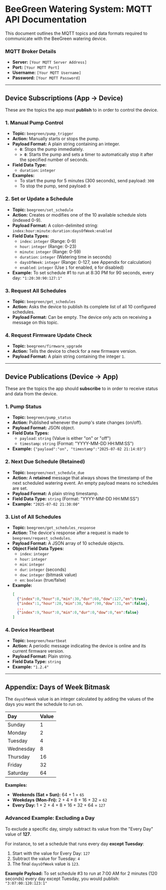 # BeeGreen Watering System: MQTT API Documentation

This document outlines the MQTT topics and data formats required to communicate with the BeeGreen watering device.

### MQTT Broker Details
* **Server:** `[Your MQTT Server Address]`
* **Port:** `[Your MQTT Port]`
* **Username:** `[Your MQTT Username]`
* **Password:** `[Your MQTT Password]`

---
## Device Subscriptions (App → Device)
These are the topics the app must **publish** to in order to control the device.

### 1. Manual Pump Control
* **Topic:** `beegreen/pump_trigger`
* **Action:** Manually starts or stops the pump.
* **Payload Format:** A plain string containing an integer.
    * **`0`**: Stops the pump immediately.
    * **`> 0`**: Starts the pump and sets a timer to automatically stop it after the specified number of seconds.
* **Field Data Type:**
    * `duration`: `integer`
* **Examples:**
    * To start the pump for 5 minutes (300 seconds), send payload: `300`
    * To stop the pump, send payload: `0`

### 2. Set or Update a Schedule
* **Topic:** `beegreen/set_schedule`
* **Action:** Creates or modifies one of the 10 available schedule slots (indexed 0-9).
* **Payload Format:** A colon-delimited string: `index:hour:minute:duration:daysOfWeek:enabled`
* **Field Data Types:**
    * `index`: `integer` (Range: 0-9)
    * `hour`: `integer` (Range: 0-23)
    * `minute`: `integer` (Range: 0-59)
    * `duration`: `integer` (Watering time in seconds)
    * `daysOfWeek`: `integer` (Range: 0-127, see Appendix for calculation)
    * `enabled`: `integer` (Use `1` for enabled, `0` for disabled)
* **Example:** To set schedule #1 to run at 8:30 PM for 90 seconds, every day: `"1:20:30:90:127:1"`

### 3. Request All Schedules
* **Topic:** `beegreen/get_schedules`
* **Action:** Asks the device to publish its complete list of all 10 configured schedules.
* **Payload Format:** Can be empty. The device only acts on receiving a message on this topic.

### 4. Request Firmware Update Check
* **Topic:** `beegreen/firmware_upgrade`
* **Action:** Tells the device to check for a new firmware version.
* **Payload Format:** A plain string containing the integer `1`.

---
## Device Publications (Device → App)
These are the topics the app should **subscribe** to in order to receive status and data from the device.

### 1. Pump Status
* **Topic:** `beegreen/pump_status`
* **Action:** Published whenever the pump's state changes (on/off).
* **Payload Format:** JSON object.
* **Field Data Types:**
    * `payload`: `string` (Value is either "on" or "off")
    * `timestamp`: `string` (Format: "YYYY-MM-DD HH:MM:SS")
* **Example:** `{"payload":"on", "timestamp":"2025-07-02 21:14:03"}`

### 2. Next Due Schedule (Retained)
* **Topic:** `beegreen/next_schedule_due`
* **Action:** A **retained** message that always shows the timestamp of the next scheduled watering event. An empty payload means no schedules are set.
* **Payload Format:** A plain string timestamp.
* **Field Data Type:** `string` (Format: "YYYY-MM-DD HH:MM:SS")
* **Example:** `"2025-07-02 21:30:00"`

### 3. List of All Schedules
* **Topic:** `beegreen/get_schedules_response`
* **Action:** The device's response after a request is made to `beegreen/request_schedules`.
* **Payload Format:** A JSON array of 10 schedule objects.
* **Object Field Data Types:**
    * `index`: `integer`
    * `hour`: `integer`
    * `min`: `integer`
    * `dur`: `integer` (seconds)
    * `dow`: `integer` (bitmask value)
    * `en`: `boolean` (true/false)
* **Example:**
    ```json
    [
      {"index":0,"hour":8,"min":30,"dur":60,"dow":127,"en":true},
      {"index":1,"hour":20,"min":30,"dur":90,"dow":31,"en":false},
      ...
      {"index":9,"hour":0,"min":0,"dur":0,"dow":0,"en":false}
    ]
    ```

### 4. Device Heartbeat
* **Topic:** `beegreen/heartbeat`
* **Action:** A periodic message indicating the device is online and its current firmware version.
* **Payload Format:** Plain string.
* **Field Data Type:** `string`
* **Example:** `"1.2.4"`

---
## Appendix: Days of Week Bitmask
The `daysOfWeek` value is an integer calculated by adding the values of the days you want the schedule to run on.

| Day       | Value |
| :-------- | :---- |
| Sunday    | 1     |
| Monday    | 2     |
| Tuesday   | 4     |
| Wednesday | 8     |
| Thursday  | 16    |
| Friday    | 32    |
| Saturday  | 64    |

**Examples:**
* **Weekends (Sat + Sun):** 64 + 1 = `65`
* **Weekdays (Mon-Fri):** 2 + 4 + 8 + 16 + 32 = `62`
* **Every Day:** 1 + 2 + 4 + 8 + 16 + 32 + 64 = `127`

### Advanced Example: Excluding a Day
To exclude a specific day, simply subtract its value from the "Every Day" value of **127**.

For instance, to set a schedule that runs every day **except Tuesday**:
1.  Start with the value for Every Day: `127`
2.  Subtract the value for Tuesday: `4`
3.  The final `daysOfWeek` value is `123`.

**Example Payload:** To set schedule #3 to run at 7:00 AM for 2 minutes (120 seconds) every day except Tuesday, you would publish:
`"3:07:00:120:123:1"`